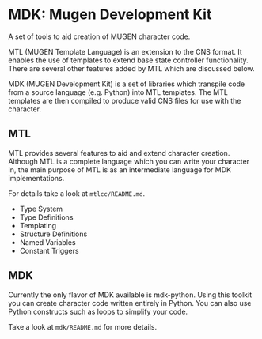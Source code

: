 # MDK: Mugen Development Kit

A set of tools to aid creation of MUGEN character code.

MTL (MUGEN Template Language) is an extension to the CNS format. It enables the use of templates to extend base state controller functionality. There are several other features added by MTL which are discussed below.

MDK (MUGEN Development Kit) is a set of libraries which transpile code from a source language (e.g. Python) into MTL templates. The MTL templates are then compiled to produce valid CNS files for use with the character.

## MTL

MTL provides several features to aid and extend character creation. Although MTL is a complete language which you can write your character in, the main purpose of MTL is as an intermediate language for MDK implementations.

For details take a look at `mtlcc/README.md`.

- Type System
- Type Definitions
- Templating
- Structure Definitions
- Named Variables
- Constant Triggers

## MDK

Currently the only flavor of MDK available is mdk-python. Using this toolkit you can create character code written entirely in Python. You can also use Python constructs such as loops to simplify your code.

Take a look at `mdk/README.md` for more details.